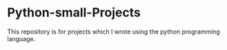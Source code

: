 # Python-small-Projects
This repository is for projects which I wrote using the python programming language.
